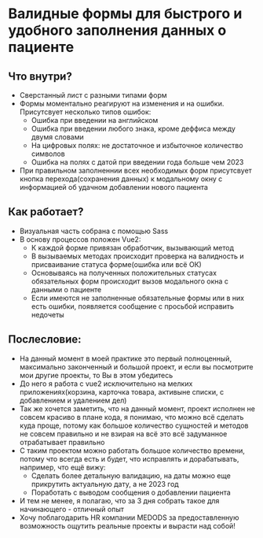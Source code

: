 # Валидные формы для быстрого и удобного заполнения данных о пациенте


<h2>Что внутри?</h2>
<ul>
  <li>Сверстанный лист с разными типами форм</li>
  <li>Формы моментально реагируют на изменения и на ошибки. Присутсвует несколько типов ошибок:
      <ul>
        <li>Ошибка при введении на английском</li>
        <li>Ошибка при введении любого знака, кроме деффиса между двумя словами</li>
        <li>На цифровых полях: не достаточное и избыточное количество символов</li>
        <li>Ошибка на полях с датой при введении года больше чем 2023</li>
      </ul>
  </li>
  <li>При правильном заполненнии всех необходимых форм присутсвует кнопка перехода(сохранения данных) к модальному окну с информацией об удачном добавлении нового пациента</li>
</ul>

<h2>Как работает?</h2>
<ul>
  <li>Визуальная часть собрана с помощью Sass</li>
  <li>В основу процессов положен Vue2:
      <ul>
        <li>К каждой форме привязан обработчик, вызывающий метод</li>
        <li>В вызываемых методах происходит проверка на валидность и присваивание статуса форме(ошибка или всё ОК)</li>
        <li>Основываясь на полученных положительных статусах обязательных форм происходит вызов модального окна с данными о пациенте</li>
        <li>Если имеются не заполненные обязательные формы или в них есть ошибки, появляется сообщение с просьбой исправить недочеты</li>
      </ul>
  </li>
</ul>

<h2>Послесловие:</h2>
<ul>
  <li>На данный момент в моей практике это первый полноценный, максимально законченный и большой проект, и если вы посмотрите мои другие проекты, то Вы в этом убедитесь</li>
  <li>До него я работа c vue2 исключительно на мелких приложениях(корзина, карточка товара, активыне списки, с добавлением и удалением дел)</li>
  <li>Так же хочется заметить, что на данный момент, проект исполнен не совсем красиво в плане кода, я понимаю, что можно всё сделать куда проще, потому как большое количество сущностей и методов не совсем правильно и не взирая на всё это всё задуманное отрабатывает правильно</li>
  <li>С таким проектом можно работать большое количество времени, потому что всегда есть и будет, что исправлять и дорабатывать, например, что ещё вижу:
    <ul>
      <li>Сделать более детальную валидацию, на даты можно еще прикрутить актуальную дату, а не 2023 год</li>
      <li>Поработать с выводом сообщения о добавлении пациента</li>
    </ul>
  </li>
  <li>И тем не менее, я полагаю, что за 3 дня собрать такое для начинающего - отличный опыт</li>
  <li>Хочу поблагодарить HR компании MEDODS за предоставленную возможность ощутить реальные проекты и вырасти над собой!</li>
</ul>
